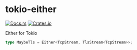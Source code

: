 # tokio-either
[![Docs.rs](https://docs.rs/tokio-either/badge.svg)](https://docs.rs/tokio-either/)
[![Crates.io](https://img.shields.io/badge/crates.io-v0.1.4-orange.svg)](https://crates.io/crates/tokio-either)

Either for Tokio

```rust
type MaybeTls = Either<TcpStream, TlsStream<TcpStream>>;
```
